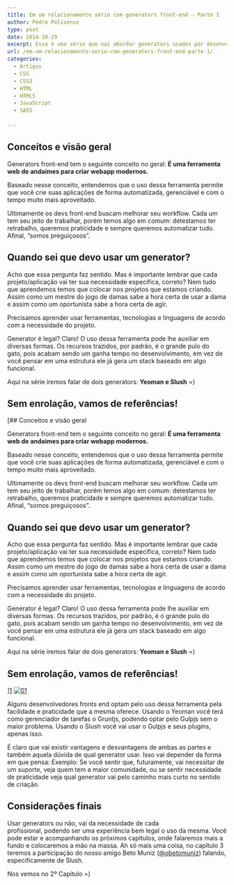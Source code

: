 ```yaml
---
title: Em um relacionamento sério com generators front-end – Parte 1
author: Pedro Polisenso
type: post
date: 2014-10-29
excerpt: Essa é uma série que vai abordar generators usados por desenvolvedores front end no mercado. Um post que vai mostrar desde conceitos até a prática, que convém a nós é o que mais interessa.
url: /em-um-relacionamento-serio-com-generators-front-end-parte-1/
categories:
  - Artigos
  - CSS
  - CSS3
  - HTML
  - HTML5
  - JavaScript
  - SASS

---
```

## Conceitos e visão geral

Generators front-end tem o seguinte conceito no geral: **É uma ferramenta web de andaimes para criar webapp modernos.**

Baseado nesse conceito, entendemos que o uso dessa ferramenta permite que você crie suas aplicações de forma automatizada, gerenciável e com o tempo muito mais aproveitado.

Ultimamente os devs front-end buscam melhorar seu workflow. Cada um tem seu jeito de trabalhar, porém temos algo em comum: detestamos ter retrabalho, queremos praticidade e sempre queremos automatizar tudo. Afinal, “somos preguiçosos”.

## Quando sei que devo usar um generator?

Acho que essa pergunta faz sentido. Mas é importante lembrar que cada projeto/aplicação vai ter sua necessidade específica, correto? Nem tudo que aprendemos temos que colocar nos projetos que estamos criando. Assim como um mestre do jogo de damas sabe a hora certa de usar a dama e assim como um oportunista sabe a hora certa de agir.

Precisamos aprender usar ferramentas, tecnologias e linguagens de acordo com a necessidade do projeto.

Generator é legal? Claro! O uso dessa ferramenta pode lhe auxiliar em diversas formas. Os recursos trazidos, por padrão, é o grande pulo do gato, pois acabam sendo um ganha tempo no desenvolvimento, em vez de você pensar em uma estrutura ele já gera um stack baseado em algo funcional.

Aqui na série iremos falar de dois generators: **Yeoman e Slush** =)

## Sem enrolação, vamos de referências!

[## Conceitos e visão geral

Generators front-end tem o seguinte conceito no geral: **É uma ferramenta web de andaimes para criar webapp modernos.**

Baseado nesse conceito, entendemos que o uso dessa ferramenta permite que você crie suas aplicações de forma automatizada, gerenciável e com o tempo muito mais aproveitado.

Ultimamente os devs front-end buscam melhorar seu workflow. Cada um tem seu jeito de trabalhar, porém temos algo em comum: detestamos ter retrabalho, queremos praticidade e sempre queremos automatizar tudo. Afinal, “somos preguiçosos”.

## Quando sei que devo usar um generator?

Acho que essa pergunta faz sentido. Mas é importante lembrar que cada projeto/aplicação vai ter sua necessidade específica, correto? Nem tudo que aprendemos temos que colocar nos projetos que estamos criando. Assim como um mestre do jogo de damas sabe a hora certa de usar a dama e assim como um oportunista sabe a hora certa de agir.

Precisamos aprender usar ferramentas, tecnologias e linguagens de acordo com a necessidade do projeto.

Generator é legal? Claro! O uso dessa ferramenta pode lhe auxiliar em diversas formas. Os recursos trazidos, por padrão, é o grande pulo do gato, pois acabam sendo um ganha tempo no desenvolvimento, em vez de você pensar em uma estrutura ele já gera um stack baseado em algo funcional.

Aqui na série iremos falar de dois generators: **Yeoman e Slush** =)

## Sem enrolação, vamos de referências!

][1] [<img class="aligncenter wp-image-44906 size-full" src="https://raw.githubusercontent.com/diegoeis/tableless-static-images/master/2014/10/011.jpg" alt="01" width="400" height="326" srcset="uploads/2014/10/011.jpg 400w, uploads/2014/10/011-170x139.jpg 170w" sizes="(max-width: 400px) 100vw, 400px" />][1]

Alguns desenvolvedores fronts end optam pelo uso dessa ferramenta pela facilidade e praticidade que a mesma oferece. Usando o Yeoman você terá como gerenciador de tarefas o Gruntjs, podendo optar pelo Gulpjs sem o maior problema. Usando o Slush você vai usar o Gulpjs e seus plugins, apenas isso.

É claro que vai existir vantagens e desvantagens de ambas as partes e também aquela dúvida de qual generator usar. Isso vai depender da forma em que pensa: Exemplo: Se você sentir que, futuramente, vai necessitar de um suporte, veja quem tem a maior comunidade, ou se sentir necessidade de praticidade veja qual generator vai pelo caminho mais curto no sentido de criação.

## Considerações finais

Usar generators ou não, vai da necessidade de cada profissional, podendo ser uma experiência bem legal o uso da mesma. Você pode estar e acompanhando os próximos capítulos, onde falaremos mais a fundo e colocaremos a mão na massa. Ah só mais uma coisa, no capítulo 3 teremos a participação do nosso amigo Beto Muniz (<a href="https://twitter.com/obetomuniz" target="_blanck">@obetomuniz</a>) falando, especificamente de Slush.

Nos vemos no 2º Capítulo =)

 [1]: https://raw.githubusercontent.com/diegoeis/tableless-static-images/master/2014/10/011.jpg